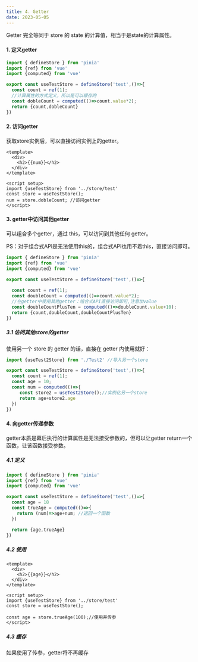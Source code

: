 ```yaml
---
title: 4. Getter
date: 2023-05-05
---
```

Getter 完全等同于 store 的 state 的计算值，相当于是state的计算属性。

#### 1. 定义getter
```js
import { defineStore } from 'pinia'
import {ref} from 'vue'
import {computed} from 'vue'

export const useTestStore = defineStore('test',()=>{
  const count = ref(1); 
  //计算属性的方式定义，所以是可以缓存的
  const dobleCount = computed(()=>count.value*2);
  return {count,dobleCount}
})
```

#### 2. 访问getter
获取store实例后，可以直接访问实例上的getter。
```vue
<template>
  <div>
    <h2>{{num}}</h2>
  </div>
</template>

<script setup>
import {useTestStore} from '../store/test'
const store = useTestStore();
num = store.dobleCount; //访问getter
</script>
```

#### 3. getter中访问其他getter
可以组合多个getter，通过 this，可以访问到其他任何 getter。

PS：对于组合式API是无法使用this的，组合式API也用不着this，直接访问即可。
```js
import { defineStore } from 'pinia'
import {ref} from 'vue'
import {computed} from 'vue'

export const useTestStore = defineStore('test',()=>{
  
  const count = ref(1); 
  const doubleCount = computed(()=>count.value*2);
  //在getter中使用其他getter：组合式API直接访问即可,注意加value
  const doubleCountPlusTen = computed(()=>doubleCount.value+10);
  return {count,doubleCount,doubleCountPlusTen}
})
```
##### 3.1 访问其他store的getter
使用另一个 store 的 getter 的话，直接在 getter 内使用就好：
```js
import {useTest2Store} from './Test2' //导入另一个store

export const useTestStore = defineStore('test',()=>{  
  const count = ref(1); 
  const age = 10;
  const num = computed(()=>{
     const store2 = useTest2Store();//实例化另一个store
     return age+store2.age
  })
})
```

#### 4. 向getter传递参数
getter本质是幕后执行的计算属性是无法接受参数的，但可以让getter return一个函数，让该函数接受参数。
##### 4.1 定义
```js
import { defineStore } from 'pinia'
import {ref} from 'vue'
import {computed} from 'vue'

export const useTestStore = defineStore('test',()=>{
  const age = 18
  const trueAge = computed(()=>{
    return (num)=>age+num; //返回一个函数
  })

  return {age,trueAge}
})
```

##### 4.2 使用
```vue
<template>
  <div>
    <h2>{{age}}</h2>
  </div>
</template>

<script setup>
import {useTestStore} from '../store/test'
const store = useTestStore();

const age = store.trueAge(100);//使用并传参
</script>
```
##### 4.3 缓存
如果使用了传参，getter将不再缓存